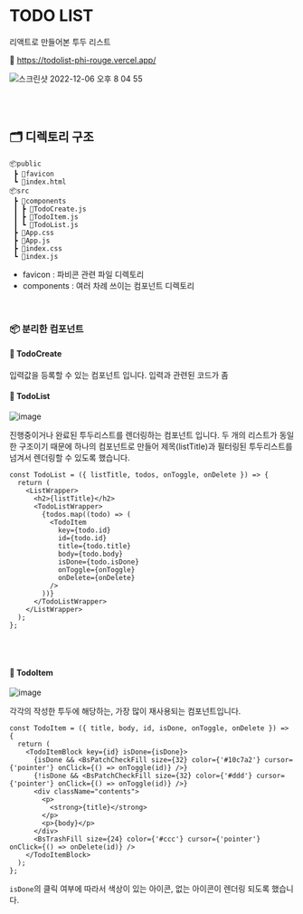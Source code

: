 # TODO LIST

리액트로 만들어본 투두 리스트

🔗 https://todolist-phi-rouge.vercel.app/


![스크린샷 2022-12-06 오후 8 04 55](https://user-images.githubusercontent.com/82587107/205900990-16e822ab-4e32-45cb-a382-b3d6bb82b341.png)

<br/>
<br/>

## 🗂 디렉토리 구조

```
📦public
 ┣ 📂favicon
 ┗ 📜index.html
📦src
 ┣ 📂components
 ┃ ┣ 📜TodoCreate.js
 ┃ ┣ 📜TodoItem.js
 ┃ ┗ 📜TodoList.js
 ┣ 📜App.css
 ┣ 📜App.js
 ┣ 📜index.css
 ┗ 📜index.js
```

- favicon : 파비콘 관련 파일 디렉토리
- components : 여러 차례 쓰이는 컴포넌트 디렉토리

</br>

### 📦 분리한 컴포넌트

#### 📍 TodoCreate

입력값을 등록할 수 있는 컴포넌트 입니다.
입력과 관련된 코드가 좀

#### 📍 TodoList

![image](https://user-images.githubusercontent.com/82587107/205858415-96bf8df4-da19-4bd5-9095-40578b6d32fd.png)

진행중이거나 완료된 투두리스트를 렌더링하는 컴포넌트 입니다.
두 개의 리스트가 동일한 구조이기 때문에 하나의 컴포넌트로 만들어 제목(listTitle)과 필터링된 투두리스트를 넘겨서 렌더링할 수 있도록 했습니다.

```
const TodoList = ({ listTitle, todos, onToggle, onDelete }) => {
  return (
    <ListWrapper>
      <h2>{listTitle}</h2>
      <TodoListWrapper>
        {todos.map((todo) => (
          <TodoItem
            key={todo.id}
            id={todo.id}
            title={todo.title}
            body={todo.body}
            isDone={todo.isDone}
            onToggle={onToggle}
            onDelete={onDelete}
          />
        ))}
      </TodoListWrapper>
    </ListWrapper>
  );
};

```

<br/>
<br/>

#### 📍 TodoItem

![image](https://user-images.githubusercontent.com/82587107/205859575-84a2b616-26b1-4ae1-a05b-2aca6ef885f3.png)

각각의 작성한 투두에 해당하는, 가장 많이 재사용되는 컴포넌트입니다.

```
const TodoItem = ({ title, body, id, isDone, onToggle, onDelete }) => {
  return (
    <TodoItemBlock key={id} isDone={isDone}>
      {isDone && <BsPatchCheckFill size={32} color={'#10c7a2'} cursor={'pointer'} onClick={() => onToggle(id)} />}
      {!isDone && <BsPatchCheckFill size={32} color={'#ddd'} cursor={'pointer'} onClick={() => onToggle(id)} />}
      <div className="contents">
        <p>
          <strong>{title}</strong>
        </p>
        <p>{body}</p>
      </div>
      <BsTrashFill size={24} color={'#ccc'} cursor={'pointer'} onClick={() => onDelete(id)} />
    </TodoItemBlock>
  );
};
```

`isDone`의 클릭 여부에 따라서 색상이 있는 아이콘, 없는 아이콘이 렌더링 되도록 했습니다.

<br/>
<br/>
